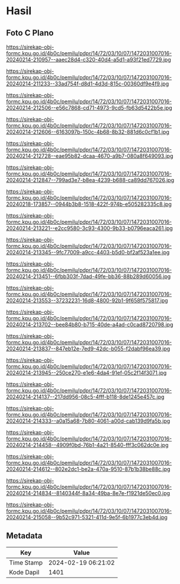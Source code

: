 # Hasil

## Foto C Plano

https://sirekap-obj-formc.kpu.go.id/4b0c/pemilu/pdpr/14/72/03/10/07/1472031007016-20240214-210957--aaec28d4-c320-40d4-a5d1-a93f21ed7729.jpg

https://sirekap-obj-formc.kpu.go.id/4b0c/pemilu/pdpr/14/72/03/10/07/1472031007016-20240214-211233--33ad754f-d8d1-4d3d-815c-00360df9e4f9.jpg

https://sirekap-obj-formc.kpu.go.id/4b0c/pemilu/pdpr/14/72/03/10/07/1472031007016-20240214-212506--e56c7868-cd71-4973-9cd5-fb63d5422b5e.jpg

https://sirekap-obj-formc.kpu.go.id/4b0c/pemilu/pdpr/14/72/03/10/07/1472031007016-20240214-212606--6163097b-150c-4b68-8b32-881d6c0cf1b1.jpg

https://sirekap-obj-formc.kpu.go.id/4b0c/pemilu/pdpr/14/72/03/10/07/1472031007016-20240214-212728--eae95b82-dcaa-4670-a9b7-080a8f649093.jpg

https://sirekap-obj-formc.kpu.go.id/4b0c/pemilu/pdpr/14/72/03/10/07/1472031007016-20240214-212847--799ad3e7-b8ea-4239-b688-ca89dd767026.jpg

https://sirekap-obj-formc.kpu.go.id/4b0c/pemilu/pdpr/14/72/03/10/07/1472031007016-20240218-173857--0944b3b8-1518-422f-974b-e505282335c8.jpg

https://sirekap-obj-formc.kpu.go.id/4b0c/pemilu/pdpr/14/72/03/10/07/1472031007016-20240214-213221--e2cc9580-3c93-4300-9b33-b0796eaca261.jpg

https://sirekap-obj-formc.kpu.go.id/4b0c/pemilu/pdpr/14/72/03/10/07/1472031007016-20240214-213345--9fc77009-a9cc-4403-b5d0-bf2af523a1ee.jpg

https://sirekap-obj-formc.kpu.go.id/4b0c/pemilu/pdpr/14/72/03/10/07/1472031007016-20240214-213451--6fbb303f-7dad-49fe-bb36-88b289d60056.jpg

https://sirekap-obj-formc.kpu.go.id/4b0c/pemilu/pdpr/14/72/03/10/07/1472031007016-20240214-213553--37232231-16d8-4800-92b1-9f658f575817.jpg

https://sirekap-obj-formc.kpu.go.id/4b0c/pemilu/pdpr/14/72/03/10/07/1472031007016-20240214-213702--bee84b80-b715-40de-a4ad-c0cad8720798.jpg

https://sirekap-obj-formc.kpu.go.id/4b0c/pemilu/pdpr/14/72/03/10/07/1472031007016-20240214-213837--847eb12e-7ed9-42dc-b055-f2dabf96ea39.jpg

https://sirekap-obj-formc.kpu.go.id/4b0c/pemilu/pdpr/14/72/03/10/07/1472031007016-20240214-213945--250ce270-e1e6-4da4-91ef-05c2f14f3071.jpg

https://sirekap-obj-formc.kpu.go.id/4b0c/pemilu/pdpr/14/72/03/10/07/1472031007016-20240214-214137--217dd956-08c5-4fff-b118-8de1245e457c.jpg

https://sirekap-obj-formc.kpu.go.id/4b0c/pemilu/pdpr/14/72/03/10/07/1472031007016-20240214-214333--a0a15a68-7b80-4061-a00d-cab139d9fa5b.jpg

https://sirekap-obj-formc.kpu.go.id/4b0c/pemilu/pdpr/14/72/03/10/07/1472031007016-20240214-214458--4909f0bd-76b1-4a21-8540-fff3c062dc0e.jpg

https://sirekap-obj-formc.kpu.go.id/4b0c/pemilu/pdpr/14/72/03/10/07/1472031007016-20240214-214612--802e2dc1-be2a-470a-9510-87b1b38be88c.jpg

https://sirekap-obj-formc.kpu.go.id/4b0c/pemilu/pdpr/14/72/03/10/07/1472031007016-20240214-214834--8140344f-8a34-49ba-8e7e-f1921de50ec0.jpg

https://sirekap-obj-formc.kpu.go.id/4b0c/pemilu/pdpr/14/72/03/10/07/1472031007016-20240214-215058--9b52c971-5321-411d-9e5f-6b1977c3eb4d.jpg


## Metadata

| Key        | Value               |
| ---------- | ------------------- |
| Time Stamp | 2024-02-19 06:21:02 |
| Kode Dapil | 1401                |



